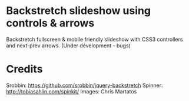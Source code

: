 Backstretch slideshow using controls & arrows
=============================================

Backstretch fullscreen & mobile friendly slideshow with CSS3 controllers and next-prev arrows. (Under development - bugs)


Credits
=============================================

Srobbin: https://github.com/srobbin/jquery-backstretch
Spinner: http://tobiasahlin.com/spinkit/
Images: Chris Martatos

